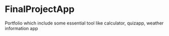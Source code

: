 # FinalProjectApp
Portfolio which include some essential tool like calculator, quizapp, weather information app
